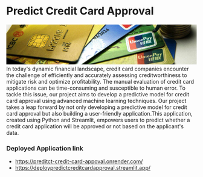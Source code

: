 # Predict Credit Card Approval
<img src="images/credit_card_approval.jpg" alt="Your Image">
In today's dynamic financial landscape, credit card companies encounter the challenge of efficiently and accurately assessing creditworthiness to mitigate risk and optimize profitability. The manual evaluation of credit card applications can be time-consuming and susceptible to human error. To tackle this issue, our project aims to develop a predictive model for credit card approval using advanced machine learning techniques. Our project takes a leap forward by not only developing a predictive model for credit card approval but also building a user-friendly application.This application, created using Python and Streamlit, empowers users to predict whether a credit card application will be approved or not based on the applicant's data.

### Deployed Application link
+ https://preditct-credit-card-appoval.onrender.com/
+ https://deploypredictcreditcardapproval.streamlit.app/

